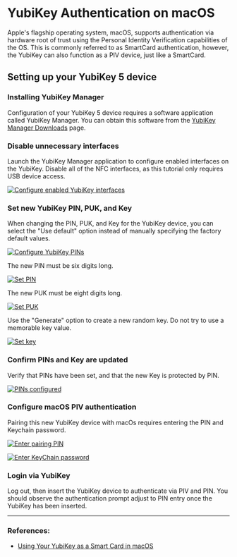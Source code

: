 # YubiKey Authentication on macOS

Apple's flagship operating system, macOS, supports authentication via hardware root of trust using the Personal Identity Verification capabilities of the OS.  This is commonly referred to as SmartCard authentication, however, the YubiKey can also function as a PIV device, just like a SmartCard.

## Setting up your YubiKey 5 device

### Installing YubiKey Manager

Configuration of your YubiKey 5 device requires a software application called YubiKey Manager.
 You can obtain this software from the [YubiKey Manager Downloads](https://www.yubico.com/products/services-software/download/yubikey-manager/) page.

### Disable unnecessary interfaces

Launch the YubiKey Manager application to configure enabled interfaces on the YubiKey.
 Disable all of the NFC interfaces, as this tutorial only requires USB device access.

[![Configure enabled YubiKey interfaces](/img/yubikey-interfaces.png "Configure enabled YubiKey interfaces")](/img/yubikey-interfaces.png)

### Set new YubiKey PIN, PUK, and Key

When changing the PIN, PUK, and Key for the YubiKey device, you can select the "Use default" option instead of manually specifying the factory default values.

[![Configure YubiKey PINs](/img/yubikey-configure-pins.png "Configure YubiKey PINs")](/img/yubikey-configure-pins.png)

The new PIN must be six digits long.

[![Set PIN](/img/yubikey-set-pin.png "Set PIN")](/img/yubikey-set-pin.png)

The new PUK must be eight digits long.

[![Set PUK](/img/yubikey-set-puk.png "Set PUK")](/img/yubikey-set-puk.png)

Use the "Generate" option to create a new random key. Do not try to use a memorable key value.

[![Set key](/img/yubikey-set-key.png "Set key")](/img/yubikey-set-key.png)

### Confirm PINs and Key are updated

Verify that PINs have been set, and that the new Key is protected by PIN.

[![PINs configured](/img/yubikey-post-configure-pins.png "PINs configured")](/img/yubikey-post-configure-pins.png)

### Configure macOS PIV authentication

Pairing this new YubiKey device with macOs requires entering the PIN and Keychain password.

[![Enter pairing PIN](/img/yubikey-pairing-pin.png "Enter pairing PIN")](/img/yubikey-pairing-pin.png)

[![Enter KeyChain password](/img/yubikey-pairing-keychain.png "Enter KeyChain password")](/img/yubikey-pairing-keychain.png)

### Login via YubiKey

Log out, then insert the YubiKey device to authenticate via PIV and PIN.
 You should observe the authentication prompt adjust to PIN entry once the YubiKey has been inserted.

---

### References:

- [Using Your YubiKey as a Smart Card in macOS](https://support.yubico.com/support/solutions/articles/15000006468)
